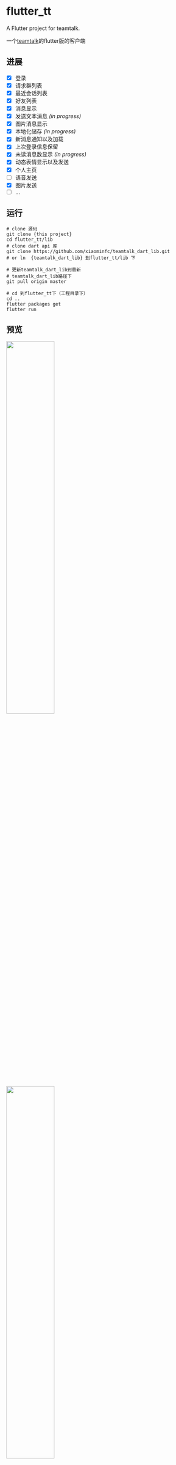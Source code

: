 # flutter_tt

A Flutter project for teamtalk.

一个[teamtalk](https://github.com/xiaominfc/TeamTalk)的flutter版的客户端

## 进展 

- [x] 登录
- [x] 请求群列表
- [x] 最近会话列表
- [x] 好友列表
- [x] 消息显示
- [x] 发送文本消息 *(in progress)*
- [x] 图片消息显示 
- [x] 本地化储存 *(in progress)*
- [x] 新消息通知以及加载
- [x] 上次登录信息保留
- [x] 未读消息数显示 *(in progress)*
- [x] 动态表情显示以及发送
- [x] 个人主页
- [ ] 语音发送
- [x] 图片发送
- [ ] ...

## 运行

```
# clone 源码
git clone {this project}
cd flutter_tt/lib
# clone dart api 库 
git clone https://github.com/xiaominfc/teamtalk_dart_lib.git
# or ln  {teamtalk_dart_lib} 到flutter_tt/lib 下  

# 更新teamtalk_dart_lib到最新
# teamtalk_dart_lib路径下
git pull origin master

# cd 到flutter_tt下（工程目录下）
cd ..
flutter packages get
flutter run

```

## 预览

<img src="https://raw.githubusercontent.com/xiaominfc/flutter_tt/master/preview/ios_1.png" width="50%" />

<img src="https://raw.githubusercontent.com/xiaominfc/flutter_tt/master/preview/ios_2.png" width="50%"  />

<img src="https://raw.githubusercontent.com/xiaominfc/flutter_tt/master/preview/ios_3.png" width="50%" />

<img src="https://raw.githubusercontent.com/xiaominfc/flutter_tt/master/preview/ios_4.png" width="50%" />



## 测试apk

[apk下载](http://admin.xiaominfc.com/download/flutter_tt_1.0.apk)


## ps

写着玩哦,如果想要搞真格的朋友。可以联系交流一下
